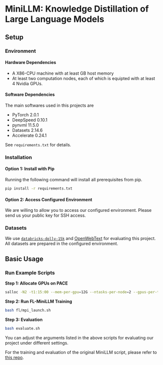 # MiniLLM: Knowledge Distillation of Large Language Models

## Setup

### Environment

#### Hardware Dependencies

- A X86-CPU machine with at least GB host memory
- At least two computation nodes, each of which is equipted with at least 4 Nvidia GPUs.

#### Software Dependencies

The main softwares used in this projects are

- PyTorch 2.0.1
- DeepSpeed 0.10.1
- pynvml 11.5.0
- Datasets 2.14.6
- Accelerate 0.24.1

See `requirements.txt` for details.

### Installation

#### Option 1: Install with Pip

Running the following command will install all prerequisites from pip.

```bash
pip install -r requirements.txt
```

#### Option 2: Access Configured Environment

We are willing to allow you to access our configured environment. Please send us your public key for SSH access.

### Datasets

We use [`databricks-dolly-15k`](https://huggingface.co/datasets/databricks/databricks-dolly-15k) and [OpenWebText](https://huggingface.co/datasets/Skylion007/openwebtext) for evaluating this project. All datasets are prepared in the configured environment.

## Basic Usage

### Run Example Scripts

**Step 1: Allocate GPUs on PACE**

```bash
salloc -N2 -t1:15:00 --mem-per-gpu=12G --ntasks-per-node=2 --gpus-per-task=2
```

**Step 2: Run FL-MiniLLM Training**

```bash
bash fl/mpi_launch.sh
```

**Step 3: Evaluation**

```bash
bash evaluate.sh
```

You can adjust the arguments listed in the above scripts for evaluating our project under different settings.

For the training and evaluation of the original MiniLLM script, please refer to [this repo](https://github.com/microsoft/LMOps/tree/main/minillm).

